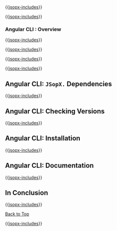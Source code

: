 ﻿{{[jsopx-includes](./DocsX/AllGlobal/Master/Includes/Content/Template/Technologies/AngularCli/Header.md)}}

<!-- START JSOPX NOVA DOCX HEADER
group: 'Technologies'
subGroup: 'Angular CLI'
isDraft: true
isProductionReady: true
toc: true
END JSOPX NOVA DOCX HEADER -->

{{[jsopx-includes](./DocsX/AllGlobal/Master/Includes/Content/Common/Draft-Notice.md)}}

### Angular CLI : Overview

{{[jsopx-includes](./DocsX/AllGlobal/Master/Includes/Content/Template/Technologies/AngularCli/Overview.md)}}

{{[jsopx-includes](./DocsX/AllGlobal/Master/Includes/Content/Common/Current-Phase.md)}}

{{[jsopx-includes](./DocsX/AllGlobal/Master/Includes/Content/Template/Technologies/AngularCli/BodyContent.md)}}

{{[jsopx-includes](./DocsX/AllGlobal/Master/Includes/Content/Common/Alerts-Current.md)}}


## Angular CLI: `JSopX.` Dependencies

{{[jsopx-includes](./DocsX/AllGlobal/Master/Includes/Content/Template/Technologies/AngularCli/JsopxDependencies.md)}}


## Angular CLI: Checking Versions

{{[jsopx-includes](./DocsX/AllGlobal/Master/Includes/Content/Template/Technologies/AngularCli/CheckingVersions.md)}}


## Angular CLI: Installation

{{[jsopx-includes](./DocsX/AllGlobal/Master/Includes/Content/Template/Technologies/AngularCli/Installation.md)}}

## Angular CLI: Documentation

{{[jsopx-includes](./DocsX/AllGlobal/Master/Includes/Content/Template/Technologies/AngularCli/Documentation.md)}}

## In Conclusion

{{[jsopx-includes](./DocsX/AllGlobal/Master/Includes/Content/Template/Technologies/AngularCli/InConclusion.md)}}

[Back to Top](#table-of-contents)

{{[jsopx-includes](./DocsX/AllGlobal/Master/Includes/Layout/Footer.md)}}